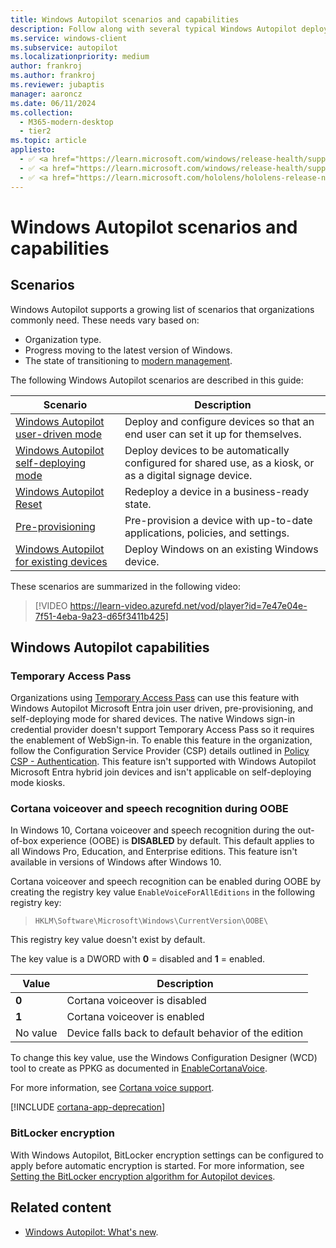 ```yaml
---
title: Windows Autopilot scenarios and capabilities
description: Follow along with several typical Windows Autopilot deployment scenarios, such as redeploying a device in a business-ready state.
ms.service: windows-client
ms.subservice: autopilot
ms.localizationpriority: medium
author: frankroj
ms.author: frankroj
ms.reviewer: jubaptis
manager: aaroncz
ms.date: 06/11/2024
ms.collection:
  - M365-modern-desktop
  - tier2
ms.topic: article
appliesto:
  - ✅ <a href="https://learn.microsoft.com/windows/release-health/supported-versions-windows-client" target="_blank">Windows 11</a>
  - ✅ <a href="https://learn.microsoft.com/windows/release-health/supported-versions-windows-client" target="_blank">Windows 10</a>
  - ✅ <a href="https://learn.microsoft.com/hololens/hololens-release-notes" target="_blank">Windows Holographic</a>
---
```


# Windows Autopilot scenarios and capabilities

## Scenarios

Windows Autopilot supports a growing list of scenarios that organizations commonly need. These needs vary based on:

- Organization type.
- Progress moving to the latest version of Windows.
- The state of transitioning to [modern management](/windows/client-management/manage-windows-10-in-your-organization-modern-management).

The following Windows Autopilot scenarios are described in this guide:

| **Scenario** | **Description** |
| --- | --- |
| [Windows Autopilot user-driven mode](user-driven.md) | Deploy and configure devices so that an end user can set it up for themselves. |
| [Windows Autopilot self-deploying mode](self-deploying.md) | Deploy devices to be automatically configured for shared use, as a kiosk, or as a digital signage device. |
| [Windows Autopilot Reset](windows-autopilot-reset.md) | Redeploy a device in a business-ready state. |
| [Pre-provisioning](pre-provision.md) | Pre-provision a device with up-to-date applications, policies, and settings. |
| [Windows Autopilot for existing devices](existing-devices.md) | Deploy Windows on an existing Windows device. |

These scenarios are summarized in the following video:

> [!VIDEO https://learn-video.azurefd.net/vod/player?id=7e47e04e-7f51-4eba-9a23-d65f3411b425]

## Windows Autopilot capabilities

### Temporary Access Pass

Organizations using [Temporary Access Pass](/azure/active-directory/authentication/howto-authentication-temporary-access-pass) can use this feature with Windows Autopilot Microsoft Entra join user driven, pre-provisioning, and self-deploying mode for shared devices. The native Windows sign-in credential provider doesn't support Temporary Access Pass so it requires the enablement of WebSign-in. To enable this feature in the organization, follow the Configuration Service Provider (CSP) details outlined in [Policy CSP - Authentication](/windows/client-management/mdm/policy-csp-authentication#authentication-enablewebsignin). This feature isn't supported with Windows Autopilot Microsoft Entra hybrid join devices and isn't applicable on self-deploying mode kiosks.

### Cortana voiceover and speech recognition during OOBE

In Windows 10, Cortana voiceover and speech recognition during the out-of-box experience (OOBE) is **DISABLED** by default. This default applies to all Windows Pro, Education, and Enterprise editions. This feature isn't available in versions of Windows after Windows 10.

Cortana voiceover and speech recognition can be enabled during OOBE by creating the registry key value `EnableVoiceForAllEditions` in the following registry key:

> `HKLM\Software\Microsoft\Windows\CurrentVersion\OOBE\`

This registry key value doesn't exist by default.

The key value is a DWORD with **0** = disabled and **1** = enabled.

| **Value** | **Description** |
| --- | --- |
| **0** | Cortana voiceover is disabled |
| **1** | Cortana voiceover is enabled |
| No value | Device falls back to default behavior of the edition |

To change this key value, use the Windows Configuration Designer (WCD) tool to create as PPKG as documented in [EnableCortanaVoice](/windows/configuration/wcd/wcd-oobe#enablecortanavoice).

For more information, see [Cortana voice support](/windows-hardware/customize/desktop/cortana-voice-support).

[!INCLUDE [cortana-app-deprecation](../memdocs/intune-service/includes/cortana-app-deprecation.md)]

### BitLocker encryption

With Windows Autopilot, BitLocker encryption settings can be configured to apply before automatic encryption is started. For more information, see [Setting the BitLocker encryption algorithm for Autopilot devices](bitlocker.md).

## Related content

- [Windows Autopilot: What's new](whats-new.md).
